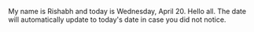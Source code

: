 My name is Rishabh and today is Wednesday, April 20. Hello all. The date will automatically update to today's date in case you did not notice.
